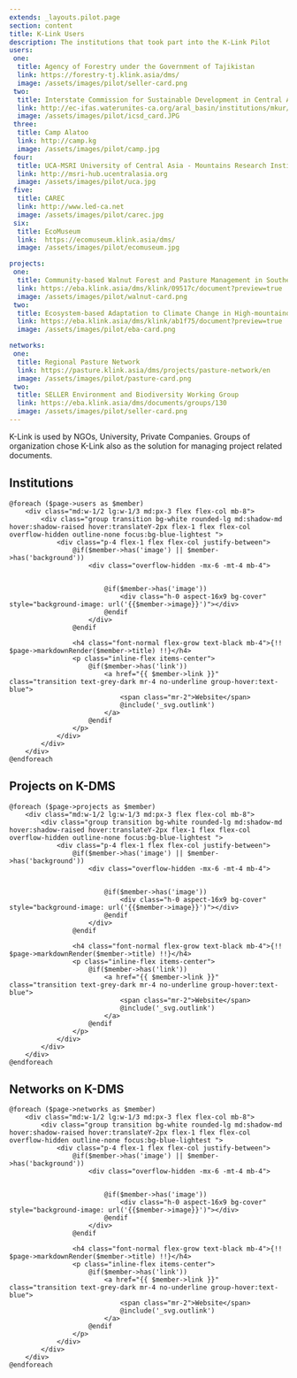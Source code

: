 ```yaml
---
extends: _layouts.pilot.page
section: content
title: K-Link Users
description: The institutions that took part into the K-Link Pilot
users:
 one:
  title: Agency of Forestry under the Government of Tajikistan
  link: https://forestry-tj.klink.asia/dms/
  image: /assets/images/pilot/seller-card.png
 two:
  title: Interstate Commission for Sustainable Development in Central Asia
  link: http://ec-ifas.waterunites-ca.org/aral_basin/institutions/mkur/index.html
  image: /assets/images/pilot/icsd_card.JPG
 three:
  title: Camp Alatoo
  link: http://camp.kg
  image: /assets/images/pilot/camp.jpg
 four:
  title: UCA-MSRI University of Central Asia - Mountains Research Institute
  link: http://msri-hub.ucentralasia.org
  image: /assets/images/pilot/uca.jpg
 five:
  title: CAREC
  link: http://www.led-ca.net
  image: /assets/images/pilot/carec.jpg
 six:
  title: EcoMuseum
  link:  https://ecomuseum.klink.asia/dms/
  image: /assets/images/pilot/ecomuseum.jpg

projects:
 one:
  title: Community-based Walnut Forest and Pasture Management in Southern Kyrgyzstan
  link: https://eba.klink.asia/dms/klink/09517c/document?preview=true
  image: /assets/images/pilot/walnut-card.png
 two:
  title: Ecosystem-based Adaptation to Climate Change in High-mountainous Regions of Central Asia
  link: https://eba.klink.asia/dms/klink/ab1f75/document?preview=true
  image: /assets/images/pilot/eba-card.png

networks:
 one:
  title: Regional Pasture Network
  link: https://pasture.klink.asia/dms/projects/pasture-network/en
  image: /assets/images/pilot/pasture-card.png
 two:
  title: SELLER Environment and Biodiversity Working Group
  link: https://eba.klink.asia/dms/documents/groups/130
  image: /assets/images/pilot/seller-card.png
---
```


K-Link is used by NGOs, University, Private Companies. Groups of organization chose K-Link also as the solution for managing project related documents.


<div class="container">

  <div class="flex items-baseline justify-between border-b-2 border-grey-light mb-10 px-4 md:px-0">
      <h2 class="text-base font-bold py-4">Institutions</h2>
  </div>

  <div class="flex flex-wrap md:-mx-3">

    @foreach ($page->users as $member)
        <div class="md:w-1/2 lg:w-1/3 md:px-3 flex flex-col mb-8">
            <div class="group transition bg-white rounded-lg md:shadow-md hover:shadow-raised hover:translateY-2px flex-1 flex flex-col overflow-hidden outline-none focus:bg-blue-lightest ">
                <div class="p-4 flex-1 flex flex-col justify-between">
                    @if($member->has('image') || $member->has('background'))
                        <div class="overflow-hidden -mx-6 -mt-4 mb-4">
                            
                            
                            @if($member->has('image'))
                                <div class="h-0 aspect-16x9 bg-cover" style="background-image: url('{{$member->image}}')"></div>
                            @endif
                        </div>
                    @endif
                    
                    <h4 class="font-normal flex-grow text-black mb-4">{!! $page->markdownRender($member->title) !!}</h4>
                    <p class="inline-flex items-center">
                        @if($member->has('link'))
                            <a href="{{ $member->link }}" class="transition text-grey-dark mr-4 no-underline group-hover:text-blue">
                                <span class="mr-2">Website</span>
                                @include('_svg.outlink')
                            </a>
                        @endif
                    </p>
                </div>
            </div>
        </div>
    @endforeach

  </div>
      
</div>

<div class="container">

  <div class="flex items-baseline justify-between border-b-2 border-grey-light mb-10 px-4 md:px-0">
      <h2 class="text-base font-bold py-4">Projects on K-DMS</h2>
  </div>

  <div class="flex flex-wrap md:-mx-3">

    @foreach ($page->projects as $member)
        <div class="md:w-1/2 lg:w-1/3 md:px-3 flex flex-col mb-8">
            <div class="group transition bg-white rounded-lg md:shadow-md hover:shadow-raised hover:translateY-2px flex-1 flex flex-col overflow-hidden outline-none focus:bg-blue-lightest ">
                <div class="p-4 flex-1 flex flex-col justify-between">
                    @if($member->has('image') || $member->has('background'))
                        <div class="overflow-hidden -mx-6 -mt-4 mb-4">
                            
                            
                            @if($member->has('image'))
                                <div class="h-0 aspect-16x9 bg-cover" style="background-image: url('{{$member->image}}')"></div>
                            @endif
                        </div>
                    @endif
                    
                    <h4 class="font-normal flex-grow text-black mb-4">{!! $page->markdownRender($member->title) !!}</h4>
                    <p class="inline-flex items-center">
                        @if($member->has('link'))
                            <a href="{{ $member->link }}" class="transition text-grey-dark mr-4 no-underline group-hover:text-blue">
                                <span class="mr-2">Website</span>
                                @include('_svg.outlink')
                            </a>
                        @endif
                    </p>
                </div>
            </div>
        </div>
    @endforeach

  </div>
      
</div>

<div class="container">

  <div class="flex items-baseline justify-between border-b-2 border-grey-light mb-10 px-4 md:px-0">
      <h2 class="text-base font-bold py-4">Networks on K-DMS</h2>
  </div>

  <div class="flex flex-wrap md:-mx-3">

    @foreach ($page->networks as $member)
        <div class="md:w-1/2 lg:w-1/3 md:px-3 flex flex-col mb-8">
            <div class="group transition bg-white rounded-lg md:shadow-md hover:shadow-raised hover:translateY-2px flex-1 flex flex-col overflow-hidden outline-none focus:bg-blue-lightest ">
                <div class="p-4 flex-1 flex flex-col justify-between">
                    @if($member->has('image') || $member->has('background'))
                        <div class="overflow-hidden -mx-6 -mt-4 mb-4">
                            
                            
                            @if($member->has('image'))
                                <div class="h-0 aspect-16x9 bg-cover" style="background-image: url('{{$member->image}}')"></div>
                            @endif
                        </div>
                    @endif
                    
                    <h4 class="font-normal flex-grow text-black mb-4">{!! $page->markdownRender($member->title) !!}</h4>
                    <p class="inline-flex items-center">
                        @if($member->has('link'))
                            <a href="{{ $member->link }}" class="transition text-grey-dark mr-4 no-underline group-hover:text-blue">
                                <span class="mr-2">Website</span>
                                @include('_svg.outlink')
                            </a>
                        @endif
                    </p>
                </div>
            </div>
        </div>
    @endforeach

  </div>
      
</div>











